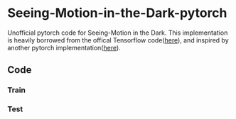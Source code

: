 # Seeing-Motion-in-the-Dark-pytorch
Unofficial pytorch code for Seeing-Motion in the Dark. This implementation is heavily borrowed from the offical Tensorflow code([here](https://github.com/cchen156/Seeing-Motion-in-the-Dark)), and inspired by another pytorch implementation([here](https://github.com/gmengusthk/Seeing-Motion-in-the-Dark-Pytorch)).

## Code

### Train



### Test
 
